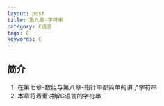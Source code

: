 ```yaml
---
layout: post
title: 第九章-字符串
category: C语言
tags: C
keywords: C 
---
```


## 简介
1. 在第七章-数组与第八章-指针中都简单的讲了字符串
2. 本章将着重讲解C语言的字符串

